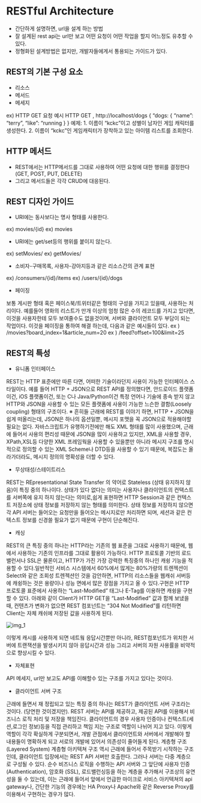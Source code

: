 # RESTful Architecture

-	간단하게 설명하면, url을 설계 하는 방법
-	잘 설계된 rest api는 url만 보고 어떤 요청이 어떤 작업을 할지 어느정도 유추할 수 있다.
-	정형화된 설계방법은 없지만, 개발자들에게서 통용되는 가이드가 있다.

## REST의 기본 구성 요소
*	리소스
*	메서드
*	메세지

ex) HTTP GET 요청 예시
HTTP GET , http://localhost/dogs
{
		“dogs: {
			“name”: “terry”,
			“like”: “running
		}
}
예제:
	1. 이름이 “kckc”이고 성별이 남자인 게임 캐릭터를 생성한다.
	2. 이름이 “kckc”인 게임캐릭터가 장착하고 있는 아이템 리스트를 
조회한다.


## HTTP 메서드
*	REST에서는 HTTP메서드를 그대로 사용하여 어떤 요청에 대한 행위를 결정한다 (GET, POST, PUT, DELETE)
*	그리고 메서드들은 각각 CRUD에 대응된다.
 


## REST 디자인 가이드

* URI에는 동사보다는 명사 형태를 사용한다.

ex) movies/{id}
ex) movies
* URI에는 get/set등의 행위를 붙이지 않는다.

ex) setMovies/
ex) getMovies/

* 소비자-구매목록, 사용자-강아지등과 같은 리소스간의 관계 표현

ex) /consumers/{id}/items
ex) /users/{id}/dogs

* 페이징

보통 게시판 형태 혹은 페이스북/트위터같은 형태의 구성을 가지고 있을때, 사용하는 처리이다.
예를들어 영화의 리스트가 만개 이상의 엄청 많은 수의 레코드를 가지고 있다면, 이것을 사용자한테 모두 보여줄수도 없을것이며, 서버와 클라이언트 모두 부담이 되는 작업이다.
이것을 페이징을 통하여 해결 하는데, 다음과 같은 예시들이 있다.
ex ) /movies?board_index=1&article_num=20
ex ) /feed?offset=100&limit=25


## REST의 특성
* 유니폼 인터페이스

REST는 HTTP 표준에만 따른 다면, 어떠한 기술이라던지 사용이 가능한 인터페이스 스타일이다. 예를 들어 HTTP + JSON으로 REST API를 정의했다면, 안드로이드 플랫폼이건, iOS 플랫폼이건, 또는 C나 Java/Python이건 특정 언어나 기술에 종속 받지 않고 HTTP와 JSON을 사용할 수 있는 모든 플랫폼에 사용이 가능한 느슨한 결함(Loosely coupling) 형태의 구조이다.
※ 흔히들 근래에 REST를 이야기 하면, HTTP + JSON을 쉽게 떠올리는데, JSON은 하나의 옵션일뿐, 메시지 포맷을 꼭 JSON으로 적용해야할 필요는 없다. 자바스크립트가 유행하기전에만 해도 XML 형태를 많이 사용했으며, 근래에 들어서 사용의 편리성 때문에 JSON을 많이 사용하고 있지만, XML을 사용할 경우, XPath,XSL등 다양한 XML 프레임웍을 사용할 수 있을뿐만 아니라 메시지 구조를 명시적으로 정의할 수 있는 XML Scheme나 DTD등을 사용할 수 있기 때문에, 복잡도는 올라가더라도, 메시지 정의의 명확성을 더할 수 있다. 

* 무상태성/스테이트리스

REST는 REpresentational State Transfer 의 약어로 Stateless (상태 유지하지 않음)이 특징 중의 하나이다.
상태가 있다 없다는 의미는 사용자나 클라이언트의 컨택스트를 서버쪽에 유지 하지 않는다는 의미로,쉽게 표현하면 HTTP Session과 같은 컨텍스트 저장소에 상태 정보를 저장하지 않는 형태를 의미한다.
상태 정보를 저장하지 않으면 각 API 서버는 들어오는 요청만을 들어오는 메시지로만 처리하면 되며, 세션과 같은 컨텍스트 정보를 신경쓸 필요가 없기 때문에 구현이 단순해진다.

* 캐싱

REST의 큰 특징 중의 하나는 HTTP라는 기존의 웹 표준을 그대로 사용하기 때문에, 웹에서 사용하는 기존의 인프라를 그대로 활용이 가능하다. 
HTTP 프로토콜 기반의 로드 밸런서나 SSL은 물론이고, HTTP가 가진 가장 강력한 특징중의 하나인 캐슁 기능을 적용할 수 있다.일반적인 서비스 시스템에서 60%에서 많게는 80%가량의 트렌젝션이 Select와 같은 조회성 트렌젝션인 것을 감안하면, HTTP의 리소스들을 웹캐쉬 서버등에 캐슁하는 것은 용량이나 성능 면에서 많은 장점을 가지고 올 수 있다.구현은 HTTP 프로토콜 표준에서 사용하는 “Last-Modified” 태그나 E-Tag를 이용하면 캐슁을 구현할 수 있다.
아래와 같이 Client가 HTTP GET을 “Last-Modified” 값과 함께 보냈을 때, 컨텐츠가 변화가 없으면 REST 컴포넌트는 “304 Not Modified”를 리턴하면 Client는 자체 캐쉬에 저장된 값을 사용하게 된다.

 ![img_1](http://cfile5.uf.tistory.com/image/267E914554241E65129927)

이렇게 캐시를 사용하게 되면 네트웤 응답시간뿐만 아니라, REST컴포넌트가 위치한 서버에 트랜잭션을 발생시키지 않아 응답시간과 성능 그리고 서버의 자원 사용률을 비약적으로 향상시킬 수 있다.
* 자체표현

API 메세지, url만 보고도 API를 이해할수 있는 구조를 가지고 있다는 것이다.
* 클라이언트 서버 구조

근래에 들면서 재 정립되고 있는 특징 중의 하나는 REST가 클라이언트 서버 구조라는 것이다. (당연한 것이겠지만).
REST 서버는 API를 제공하고, 제공된 API를 이용해서 비즈니스 로직 처리 및 저장을 책임진다.
클라이언트의 경우 사용자 인증이나 컨택스트(세션,로그인 정보)등을 직접 관리하고 책임 지는 구조로 역할이 나뉘어 지고 있다.  이렇게 역할이 각각 확실하게 구분되면서, 개발 관점에서 클라이언트와 서버에서 개발해야 할 내용들이 명확하게 되고 서로의 개발에 있어서 의존성이 줄어들게 된다.
계층형 구조 (Layered System)
계층형 아키텍쳐 구조 역시 근래에 들어서 주목받기 시작하는 구조인데, 클라이언트 입장에서는 REST API 서버만 호출한다.
그러나 서버는 다중 계층으로 구성될 수 있다. 순수 비즈니스 로직을 수행하는 API 서버와 그 앞단에 사용자 인증 (Authentication), 암호화 (SSL), 로드밸런싱등을 하는 계층을 추가해서 구조상의 유연성을 둘 수 있는데, 이는 근래에 들어서 앞에서 언급한 마이크로 서비스 아키텍쳐의 api gateway나, 간단한 기능의 경우에는 HA Proxy나 Apache와 같은 Reverse Proxy를 이용해서 구현하는 경우가 많다.

